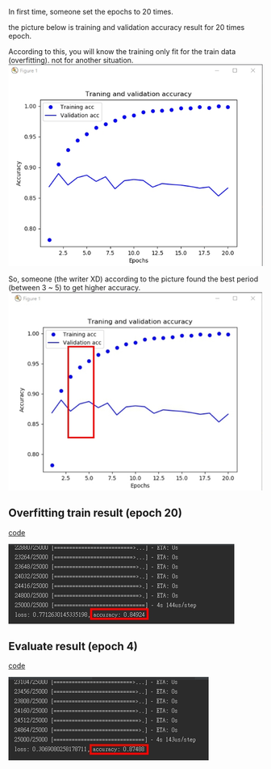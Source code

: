 In first time, someone set the epochs to 20 times. 

the picture below is training and validation accuracy result for 20 times epoch.

According to this, you will know the training only fit for the train data (overfitting). not for another situation.
![](readme/overfitting-train.jpg)

So, someone (the writer XD) according to the picture found the best period (between 3 ~ 5) to get higher accuracy.
![](readme/best-train-block.jpg)

Overfitting train result (epoch 20)
------------
[code](overfit.py)

![](readme/overfit-train-result.jpg)

Evaluate result (epoch 4)
----------------
[code](comment%20classification.py)

![](readme/retrain.jpg)
